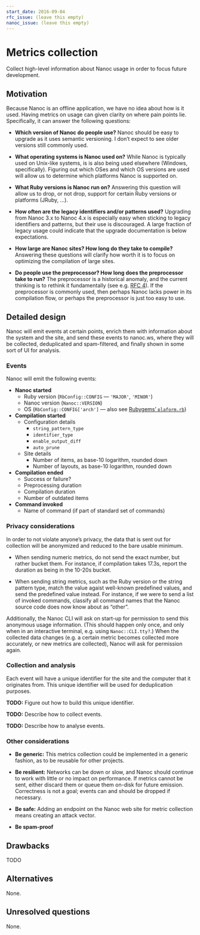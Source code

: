 ```yaml
---
start_date: 2016-09-04
rfc_issue: (leave this empty)
nanoc_issue: (leave this empty)
---
```


# Metrics collection

Collect high-level information about Nanoc usage in order to focus future development.

## Motivation

Because Nanoc is an offline application, we have no idea about how is it used. Having metrics on usage can given  clarity on where pain points lie. Specifically, it can answer the following questions:

* **Which version of Nanoc do people use?** Nanoc should be easy to upgrade as it uses semantic versioning. I don’t expect to see older versions still commonly used.

* **What operating systems is Nanoc used on?** While Nanoc is typically used on Unix-like systems, is is also being used elsewhere (Windows, specifically). Figuring out which OSes and which OS versions are used will allow us to determine which platforms Nanoc is supported on.

* **What Ruby versions is Nanoc run on?** Answering this question will allow us to drop, or not drop, support for certain Ruby versions or platforms (JRuby, …).

* **How often are the legacy identifiers and/or patterns used?** Upgrading from Nanoc 3.x to Nanoc 4.x is especially easy when sticking to legacy identifiers and patterns, but their use is discouraged. A large fraction of legacy usage could indicate that the upgrade documentation is below expectations.

* **How large are Nanoc sites? How long do they take to compile?** Answering these questions will clarify how worth it is to focus on optimizing the compilation of large sites.

* **Do people use the preprocessor? How long does the preprocessor take to run?** The preprocessor is a historical anomaly, and the current thinking is to rethink it fundamentally (see e.g. [RFC 4](https://github.com/nanoc/rfcs/pull/4)). If the preprocessor is commonly used, then perhaps Nanoc lacks power in its compilation flow, or perhaps the preprocessor is just too easy to use.

## Detailed design

Nanoc will emit events at certain points, enrich them with information about the system and the site, and send these events to nanoc.ws, where they will be collected, deduplicated and spam-filtered, and finally shown in some sort of UI for analysis.

### Events

Nanoc will emit the following events:

* **Nanoc started**
  * Ruby version (`RbConfig::CONFIG` — `'MAJOR'`, `'MINOR'`)
  * Nanoc version (`Nanoc::VERSION`)
  * OS (`RbConfig::CONFIG['arch']` — also see [Rubygems’ `plaform.rb`](https://github.com/rubygems/rubygems/blob/v2.6.3/lib/rubygems/platform.rb#L19-L112))
* **Compilation started**
  * Configuration details
    * `string_pattern_type`
    * `identifier_type`
    * `enable_output_diff`
    * `auto_prune`
  * Site details
    * Number of items, as base-10 logarithm, rounded down
    * Number of layouts, as base-10 logarithm, rounded down
* **Compilation ended**
  * Success or failure?
  * Preprocessing duration
  * Compilation duration
  * Number of outdated items
* **Command invoked**
  * Name of command (if part of standard set of commands)

### Privacy considerations

In order to not violate anyone’s privacy, the data that is sent out for collection will be anonymized and reduced to the bare usable minimum.

* When sending numeric metrics, do not send the exact number, but rather bucket them. For instance, if compilation takes 17.3s, report the duration as being in the 10-20s bucket.

* When sending string metrics, such as the Ruby version or the string pattern type, match the value agaist well-known predefined values, and send the predefined value instead. For instance, if we were to send a list of invoked commands, classify all command names that the Nanoc source code does now know about as “other”.

Additionally, the Nanoc CLI will ask on start-up for permission to send this anonymous usage information. (This should happen only once, and only when in an interactive terminal, e.g. using `Nanoc::CLI.tty?`.) When the collected data changes (e.g. a certain metric becomes collected more accurately, or new metrics are collected), Nanoc will ask for permission again.

### Collection and analysis

Each event will have a unique identifier for the site and the computer that it originates from. This unique identifier will be used for deduplication purposes.

**TODO:** Figure out how to build this unique identifier.

**TODO:** Describe how to collect events.

**TODO:** Describe how to analyse events.

### Other considerations

* **Be generic:** This metrics collection could be implemented in a generic fashion, as to be reusable for other projects.

* **Be resilient:** Networks can be down or slow, and Nanoc should continue to work with little or no impact on performance. If metrics cannot be sent, either discard them or queue them on-disk for future emission. Correctness is not a goal; events can and should be dropped if necessary.

* **Be safe:** Adding an endpoint on the Nanoc web site for metric collection means creating an attack vector.

* **Be spam-proof**

## Drawbacks

TODO

## Alternatives

None.

## Unresolved questions

None.
